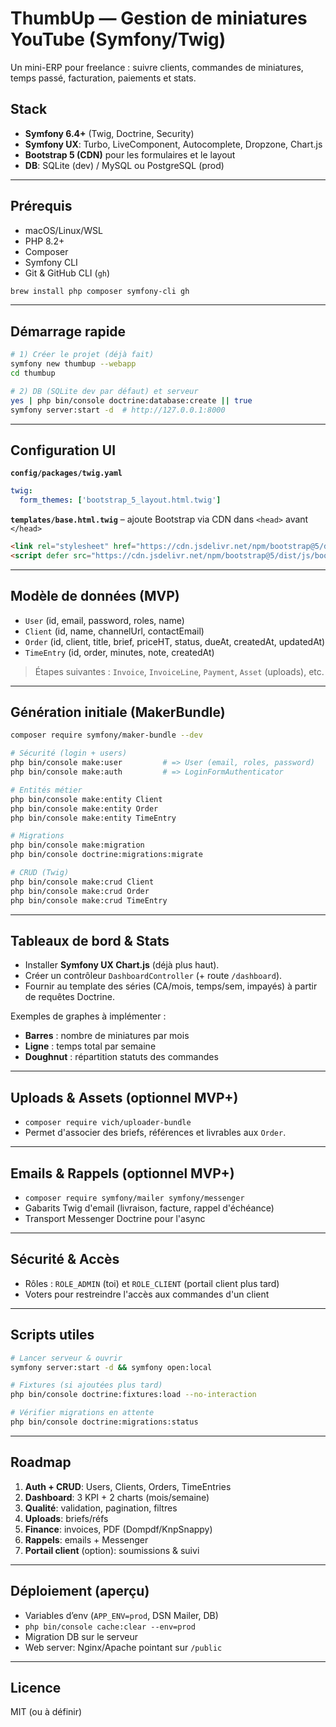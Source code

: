# ThumbUp — Gestion de miniatures YouTube (Symfony/Twig)

Un mini-ERP pour freelance : suivre clients, commandes de miniatures, temps passé, facturation, paiements et stats.

## Stack

* **Symfony 6.4+** (Twig, Doctrine, Security)
* **Symfony UX**: Turbo, LiveComponent, Autocomplete, Dropzone, Chart.js
* **Bootstrap 5 (CDN)** pour les formulaires et le layout
* **DB**: SQLite (dev) / MySQL ou PostgreSQL (prod)

---

## Prérequis

* macOS/Linux/WSL
* PHP 8.2+
* Composer
* Symfony CLI
* Git & GitHub CLI (`gh`)

```bash
brew install php composer symfony-cli gh
```

---

## Démarrage rapide

```bash
# 1) Créer le projet (déjà fait)
symfony new thumbup --webapp
cd thumbup

# 2) DB (SQLite dev par défaut) et serveur
yes | php bin/console doctrine:database:create || true
symfony server:start -d  # http://127.0.0.1:8000
```

---

## Configuration UI

**`config/packages/twig.yaml`**

```yaml
twig:
  form_themes: ['bootstrap_5_layout.html.twig']
```

**`templates/base.html.twig`** – ajoute Bootstrap via CDN dans `<head>` avant `</head>`

```html
<link rel="stylesheet" href="https://cdn.jsdelivr.net/npm/bootstrap@5/dist/css/bootstrap.min.css">
<script defer src="https://cdn.jsdelivr.net/npm/bootstrap@5/dist/js/bootstrap.bundle.min.js"></script>
```

---

## Modèle de données (MVP)

* `User` (id, email, password, roles, name)
* `Client` (id, name, channelUrl, contactEmail)
* `Order` (id, client, title, brief, priceHT, status, dueAt, createdAt, updatedAt)
* `TimeEntry` (id, order, minutes, note, createdAt)

> Étapes suivantes : `Invoice`, `InvoiceLine`, `Payment`, `Asset` (uploads), etc.

---

## Génération initiale (MakerBundle)

```bash
composer require symfony/maker-bundle --dev

# Sécurité (login + users)
php bin/console make:user         # => User (email, roles, password)
php bin/console make:auth         # => LoginFormAuthenticator

# Entités métier
php bin/console make:entity Client
php bin/console make:entity Order
php bin/console make:entity TimeEntry

# Migrations
php bin/console make:migration
php bin/console doctrine:migrations:migrate

# CRUD (Twig)
php bin/console make:crud Client
php bin/console make:crud Order
php bin/console make:crud TimeEntry
```

---

## Tableaux de bord & Stats

* Installer **Symfony UX Chart.js** (déjà plus haut).
* Créer un contrôleur `DashboardController` (+ route `/dashboard`).
* Fournir au template des séries (CA/mois, temps/sem, impayés) à partir de requêtes Doctrine.

Exemples de graphes à implémenter :

* **Barres** : nombre de miniatures par mois
* **Ligne** : temps total par semaine
* **Doughnut** : répartition statuts des commandes

---

## Uploads & Assets (optionnel MVP+)

* `composer require vich/uploader-bundle`
* Permet d'associer des briefs, références et livrables aux `Order`.

---

## Emails & Rappels (optionnel MVP+)

* `composer require symfony/mailer symfony/messenger`
* Gabarits Twig d'email (livraison, facture, rappel d'échéance)
* Transport Messenger Doctrine pour l'async

---

## Sécurité & Accès

* Rôles : `ROLE_ADMIN` (toi) et `ROLE_CLIENT` (portail client plus tard)
* Voters pour restreindre l'accès aux commandes d'un client

---

## Scripts utiles

```bash
# Lancer serveur & ouvrir
symfony server:start -d && symfony open:local

# Fixtures (si ajoutées plus tard)
php bin/console doctrine:fixtures:load --no-interaction

# Vérifier migrations en attente
php bin/console doctrine:migrations:status
```

---

## Roadmap

1. **Auth + CRUD**: Users, Clients, Orders, TimeEntries
2. **Dashboard**: 3 KPI + 2 charts (mois/semaine)
3. **Qualité**: validation, pagination, filtres
4. **Uploads**: briefs/réfs
5. **Finance**: invoices, PDF (Dompdf/KnpSnappy)
6. **Rappels**: emails + Messenger
7. **Portail client** (option): soumissions & suivi

---

## Déploiement (aperçu)

* Variables d’env (`APP_ENV=prod`, DSN Mailer, DB)
* `php bin/console cache:clear --env=prod`
* Migration DB sur le serveur
* Web server: Nginx/Apache pointant sur `/public`

---

## Licence

MIT (ou à définir)
